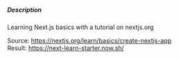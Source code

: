 ##### Description

Learning Next.js basics with a tutorial on nextjs.org

Source: https://nextjs.org/learn/basics/create-nextjs-app<br/>
Result: https://next-learn-starter.now.sh/
